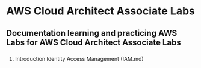 # AWS Cloud Architect Associate Labs
## Documentation learning and practicing AWS Labs for AWS Cloud Architect Associate Labs
### 
1. Introduction Identity Access Management (IAM.md)
